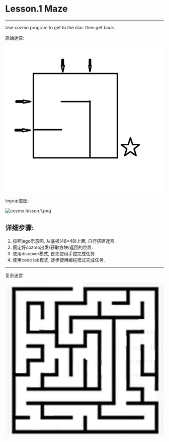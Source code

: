 # Lesson.1 Maze

----
Use cozmo program to get to the star. 
then get back.

原始迷宫:

![mazesmall.png](https://github.com/bluefalconjun/RoboMaster/blob/master/Pics/mazesmall.jpg)

lego示意图:

![cozmo.lesson.1.png](https://github.com/bluefalconjun/RoboMaster/blob/master/Pics/cozmo.lesson.1.png)


## 详细步骤:
1. 按照lego示意图, 从底板(48*48)上面, 自行搭建迷宫.
2. 固定好cozmo出发/获取方块/返回的位置.
3. 使用discover模式, 首先使用手控完成任务.
4. 使用code lab模式, 逐步使用编程模式完成任务.

----
复杂迷宫

![maze.png](https://github.com/bluefalconjun/RoboMaster/blob/master/Pics/maze.jpg)